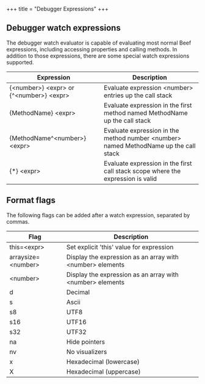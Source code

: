 +++
title = "Debugger Expressions"
+++

## Debugger watch expressions

The debugger watch evaluator is capable of evaluating most normal Beef expressions, including accessing properties and calling methods. 
In addition to those expressions, there are some special watch expressions supported.

|Expression|Description|
|----|------|
|{&lt;number>} &lt;expr> or {^&lt;number>} &lt;expr>|Evaluate expression &lt;number> entries up the call stack|
|{MethodName} &lt;expr>|Evaluate expression in the first method named MethodName up the call stack|
|{MethodName^&lt;number>} &lt;expr>|Evaluate expression in the method number &lt;number> named MethodName up the call stack|
|{*} &lt;expr>|Evaluate expression in the first call stack scope where the expression is valid|

## Format flags

The following flags can be added after a watch expression, separated by commas.

|Flag|Description|
|----|------|
|this=&lt;expr>|Set explicit 'this' value for expression|
|arraysize=&lt;number>|Display the expression as an array with &lt;number> elements|
|&lt;number>|Display the expression as an array with &lt;number> elements|
|d|Decimal|
|s|Ascii|
|s8|UTF8|
|s16|UTF16|
|s32|UTF32|
|na|Hide pointers|
|nv|No visualizers|
|x|Hexadecimal (lowercase)|
|X|Hexadecimal (uppercase)|